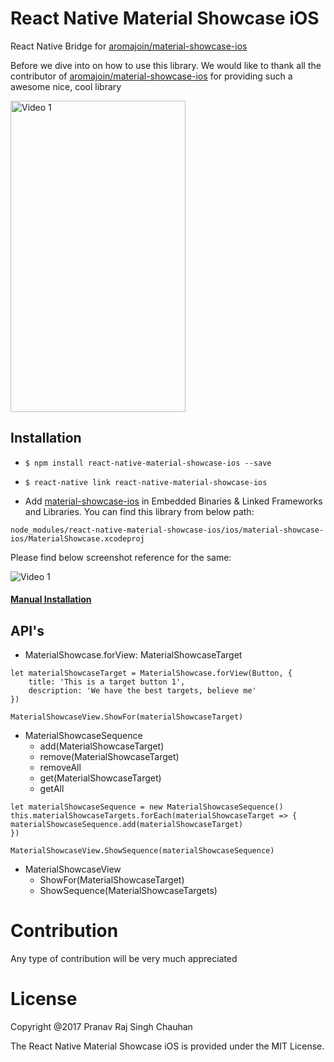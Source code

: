 # React Native Material Showcase iOS
React Native Bridge for [aromajoin/material-showcase-ios](https://github.com/aromajoin/material-showcase-ios)

Before we dive into on how to use this library. We would like to thank all the contributor of [aromajoin/material-showcase-ios](https://github.com/aromajoin/material-showcase-ios) for providing such a awesome nice, cool library


<img src="https://github.com/aromajoin/material-showcase-ios/blob/master/art/material-showcase.gif?raw=true" width="280" height="498" alt="Video 1"/>


## Installation

- `$ npm install react-native-material-showcase-ios --save`

- `$ react-native link react-native-material-showcase-ios`

- Add [material-showcase-ios](https://github.com/aromajoin/material-showcase-ios) in Embedded Binaries & Linked Frameworks and Libraries. You can find this library from below path:

```node_modules/react-native-material-showcase-ios/ios/material-showcase-ios/MaterialShowcase.xcodeproj```

Please find below screenshot reference for the same:

<img src="https://github.com/aromajoin/material-showcase-ios/blob/master/art/material-showcase.gif?raw=true" alt="Video 1"/>



#### [Manual Installation](./Installation.md)

## API's

- MaterialShowcase.forView: MaterialShowcaseTarget
~~~~
let materialShowcaseTarget = MaterialShowcase.forView(Button, {
    title: 'This is a target button 1',
    description: 'We have the best targets, believe me'
})

MaterialShowcaseView.ShowFor(materialShowcaseTarget)
~~~~

- MaterialShowcaseSequence
    - add(MaterialShowcaseTarget)
    - remove(MaterialShowcaseTarget)
    - removeAll
    - get(MaterialShowcaseTarget)
    - getAll

~~~~
let materialShowcaseSequence = new MaterialShowcaseSequence()
this.materialShowcaseTargets.forEach(materialShowcaseTarget => {
materialShowcaseSequence.add(materialShowcaseTarget)
})

MaterialShowcaseView.ShowSequence(materialShowcaseSequence)
~~~~

- MaterialShowcaseView
    - ShowFor(MaterialShowcaseTarget)
    - ShowSequence(MaterialShowcaseTargets)


# Contribution

Any type of contribution will be very much appreciated

# License

Copyright @2017 Pranav Raj Singh Chauhan

The React Native Material Showcase iOS is provided under the MIT License.
